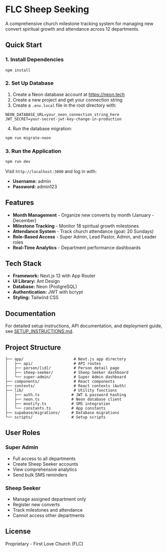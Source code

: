 # FLC Sheep Seeking

A comprehensive church milestone tracking system for managing new convert spiritual growth and attendance across 12 departments.

## Quick Start

### 1. Install Dependencies
```bash
npm install
```

### 2. Set Up Database
1. Create a Neon database account at https://neon.tech
2. Create a new project and get your connection string
3. Create a `.env.local` file in the root directory with:
```env
NEON_DATABASE_URL=your_neon_connection_string_here
JWT_SECRET=your-secret-jwt-key-change-in-production
```
4. Run the database migration:
```bash
npm run migrate-neon
```

### 3. Run the Application
```bash
npm run dev
```

Visit `http://localhost:3000` and log in with:
- **Username:** admin
- **Password:** admin123

## Features

- **Month Management** - Organize new converts by month (January - December)
- **Milestone Tracking** - Monitor 18 spiritual growth milestones
- **Attendance System** - Track church attendance (goal: 20 Sundays)
- **Role-Based Access** - Super Admin, Lead Pastor, Admin, and Leader roles
- **Real-Time Analytics** - Department performance dashboards

## Tech Stack

- **Framework:** Next.js 13 with App Router
- **UI Library:** Ant Design
- **Database:** Neon (PostgreSQL)
- **Authentication:** JWT with bcrypt
- **Styling:** Tailwind CSS

## Documentation

For detailed setup instructions, API documentation, and deployment guide, see [SETUP_INSTRUCTIONS.md](./SETUP_INSTRUCTIONS.md).

## Project Structure

```
├── app/                      # Next.js app directory
│   ├── api/                  # API routes
│   ├── person/[id]/          # Person detail page
│   ├── sheep-seeker/         # Sheep Seeker dashboard
│   └── super-admin/          # Super Admin dashboard
├── components/               # React components
├── contexts/                 # React contexts (Auth)
├── lib/                      # Utility functions
│   ├── auth.ts              # JWT & password hashing
│   ├── neon.ts              # Neon database client
│   ├── mnotify.ts           # SMS integration
│   └── constants.ts         # App constants
├── supabase/migrations/     # Database migrations
└── scripts/                 # Setup scripts
```

## User Roles

### Super Admin
- Full access to all departments
- Create Sheep Seeker accounts
- View comprehensive analytics
- Send bulk SMS reminders

### Sheep Seeker
- Manage assigned department only
- Register new converts
- Track milestones and attendance
- Cannot access other departments

## License

Proprietary - First Love Church (FLC)
